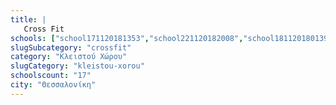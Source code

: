 ```yaml
---
title: |
   Cross Fit
schools: ["school171120181353","school221120182008","school181120180139","school241120180403","school231120181353","school181120180612","school241120180641","school241120180153","school221120180222","",""]
slugSubcategory: "crossfit"
category: "Κλειστού Χώρου"
slugCategory: "kleistou-xorou"
schoolscount: "17"
city: "Θεσσαλονίκη"
---
```


